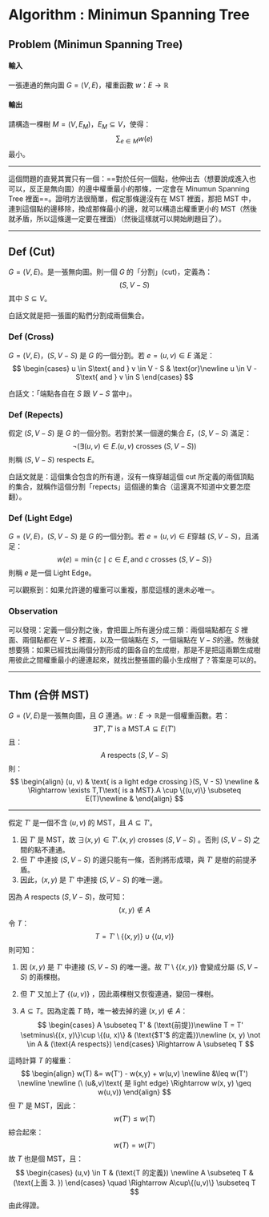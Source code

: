 # Algorithm : Minimun Spanning Tree

## Problem (Minimun Spanning Tree)

#### 輸入

一張連通的無向圖 $G = (V, E)$，權重函數 $w：E \to \mathbb R$

#### 輸出

請構造一棵樹 $M = (V, E_M)$，$E_M \subseteq V$，使得：
$$
\sum_{e \in M}w(e)
$$
最小。

---

這個問題的直覺其實只有一個：==對於任何一個點，他伸出去（想要說成進入也可以，反正是無向圖）的邊中權重最小的那條，一定會在 Minumun Spanning Tree 裡面==。證明方法很簡單，假定那條邊沒有在 MST 裡面，那把 MST 中，連到這個點的邊移除，換成那條最小的邊，就可以構造出權重更小的 MST（然後就矛盾，所以這條邊一定要在裡面）（然後這樣就可以開始刷題目了）。

---

## Def (Cut)

$G = (V, E)$。是一張無向圖。則一個 $G$ 的「分割」(cut)，定義為：
$$
(S, V - S)
$$
其中 $S \subseteq V$。

白話文就是把一張圖的點們分割成兩個集合。

### Def (Cross)

$G = (V, E)$，$(S, V - S)$ 是 $G$ 的一個分割。若 $e = (u, v) \in E$ 滿足：
$$
\begin{cases}
u \in S\text{ and } v \in V - S & \text{or}\newline
u \in V - S\text{ and } v \in S
\end{cases}
$$

白話文：「端點各自在 $S$ 跟 $V - S$ 當中」。

### Def (Repects)

假定 $(S, V - S)$ 是 $G$ 的一個分割。若對於某一個邊的集合 $E$，$(S, V - S)$ 滿足：
$$
\neg\left(\exists (u, v) \in E.(u,v)\text{ crosses $(S, V-S)$}\right)
$$
則稱 $(S, V - S)$ respects $E$。

白話文就是：這個集合包含的所有邊，沒有一條穿越這個 cut 所定義的兩個頂點的集合，就稱作這個分割「repects」這個邊的集合（這還真不知道中文要怎麼翻）。

### Def (Light Edge)

$G = (V, E)​$，$(S, V - S)​$ 是 $G​$ 的一個分割。若 $e = (u, v) \in E​$ 穿越 $(S, V - S)​$ ，且滿足：
$$
w(e) = \min \{c\mid c \in E, \text{and $c$ crosses }(S, V - S)\}
$$
則稱 $e$ 是一個 Light Edge。

可以觀察到：如果允許邊的權重可以重複，那麼這樣的邊未必唯一。

### Observation

可以發現：定義一個分割之後，會把圖上所有邊分成三類：兩個端點都在 $S$ 裡面、兩個點都在 $V - S$ 裡面，以及一個端點在 $S$，一個端點在 $V - S​$ 的邊。然後就想要猜：如果已經找出兩個分割形成的圖各自的生成樹，那是不是把這兩顆生成樹用彼此之間權重最小的邊連起來，就找出整張圖的最小生成樹了？答案是可以的。

---

## Thm (合併 MST)

$G = (V, E)​$ 是一張無向圖，且 $G​$ 連通。$w : E \to \mathbb R​$ 是一個權重函數。若：
$$
\exists T',T'\text{ is a MST}.A \subseteq E\left(T'\right)
$$
 且：
$$
A \text{ respects }(S, V-S)
$$
則：
$$
\begin{align}
(u, v) & \text{ is a light edge crossing }(S, V - S) \newline 
& \Rightarrow \exists T,T\text{ is a MST}.A \cup \{(u,v)\} \subseteq E(T)\newline
&
\end{align}
$$

---

假定 $T'$ 是一個不含 $(u, v)$ 的 MST，且 $A \subseteq T'$。

1. 因 $T'$ 是 MST，故 $\exists (x, y) \in T'$.$(x, y)$ crosses $(S, V - S)$ 。否則 $(S,V-S)$ 之間的點不連通。
2. 但 $T'$ 中連接 $(S, V - S)$ 的邊只能有一條，否則將形成環，與 $T'$ 是樹的前提矛盾。
3. 因此，$(x,y)$ 是 $T'$ 中連接 $(S,V-S)$ 的唯一邊。

因為 $A$ respects $(S, V-S)$，故可知：
$$
(x, y) \not\in A
$$
令 $T$：
$$
T =  T' \setminus \{(x, y)\}\cup \{(u, v)\}
$$
則可知：

1. 因 $(x,y)$ 是 $T'$ 中連接 $(S, V-S)$ 的唯一邊。故 $T '\setminus \{(x, y)\}$ 會變成分屬  $(S, V - S)$ 的兩棵樹。

2. 但 $T'$ 又加上了 $\{(u, v)\}$ ，因此兩棵樹又恢復連通，變回一棵樹。

3. $A \subseteq T$。因為定義 $T$ 時，唯一被去掉的邊 $(x, y) \not\in A$：
	$$
	\begin{cases}
	A \subseteq T' & (\text{前提})\newline
	T = T' \setminus\{(x, y)\}\cup \{(u, x)\} & (\text{$T'$ 的定義})\newline
	(x, y) \not \in A  & (\text{A respects})
	\end{cases}
	\Rightarrow A \subseteq T
	$$


這時計算 $T$ 的權重：
$$
\begin{align}
w(T) &= w(T') - w(x,y) + w(u,v) \newline
&\leq w(T') \newline \newline 
 (\ (u&,v)\text{ 是 light edge} \Rightarrow w(x, y) \geq w(u,v))
\end{align}
$$
但 $T'$ 是 MST，因此：
$$
w(T') \leq w(T)
$$
綜合起來：
$$
w(T) = w(T')
$$
故 $T$ 也是個 MST，且：
$$
\begin{cases}
(u,v) \in T & (\text{T 的定義}) \newline
A \subseteq T & (\text{上面 3. })
\end{cases} \quad \Rightarrow
A\cup\{(u,v)\} \subseteq T
$$
由此得證。

